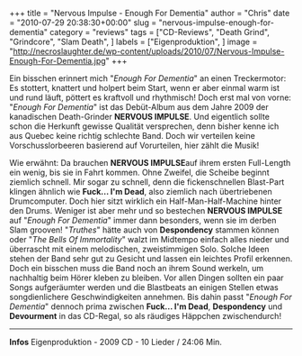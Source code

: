 +++
title = "Nervous Impulse - Enough For Dementia"
author = "Chris"
date = "2010-07-29 20:38:30+00:00"
slug = "nervous-impulse-enough-for-dementia"
category = "reviews"
tags = ["CD-Reviews", "Death Grind", "Grindcore", "Slam Death", ]
labels = ["Eigenproduktion", ]
image = "http://necroslaughter.de/wp-content/uploads/2010/07/Nervous-Impulse-Enough-For-Dementia.jpg"
+++

Ein bisschen erinnert mich "_Enough For Dementia_" an einen Treckermotor: Es stottert, knattert und holpert beim Start, wenn er aber einmal warm ist und rund läuft, pöttert es kraftvoll und rhythmisch! Doch erst mal von vorne: "_Enough For Dementia_" ist das Debüt-Album aus dem Jahre 2009 der kanadischen Death-Grinder **NERVOUS IMPULSE**. Und eigentlich sollte schon die Herkunft gewisse Qualität versprechen, denn bisher kenne ich aus Quebec keine richtig schlechte Band. Doch wir verteilen keine Vorschusslorbeeren basierend auf Vorurteilen, hier zählt die Musik!

Wie erwähnt: Da brauchen **NERVOUS IMPULSE**auf ihrem ersten Full-Length ein wenig, bis sie in Fahrt kommen. Ohne Zweifel, die Scheibe beginnt ziemlich schnell. Mir sogar zu schnell, denn die fickenschnellen Blast-Part klingen ähnlich wie **Fuck... I'm Dead**, also ziemlich nach übertriebenen Drumcomputer. Doch hier sitzt wirklich ein Half-Man-Half-Machine hinter den Drums. Weniger ist aber mehr und so bestechen **NERVOUS IMPULSE** auf "_Enough For Dementia_" immer dann besonders, wenn sie im derben Slam grooven! "_Truthes_" hätte auch von **Despondency** stammen können oder "_The Bells Of Immortality_" walzt im Midtempo einfach alles nieder und überrascht mit einem melodischen, zweistimmigen Solo. Solche Ideen stehen der Band sehr gut zu Gesicht und lassen ein leichtes Profil erkennen. Doch ein bisschen muss die Band noch an ihrem Sound werkeln, um nachhaltig beim Hörer kleben zu bleiben. Vor allen Dingen sollten ein paar Songs aufgeräumter werden und die Blastbeats an einigen Stellen etwas songdienlichere Geschwindigkeiten annehmen. Bis dahin passt "_Enough For Dementia_" dennoch prima zwischen **Fuck... I'm Dead**, **Despondency** und **Devourment** in das CD-Regal, so als räudiges Häppchen zwischendurch!





---
**Infos**
Eigenproduktion - 2009
CD - 10 Lieder / 24:06 Min.
